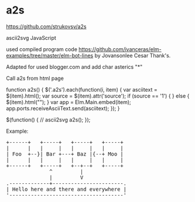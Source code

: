 # a2s

https://github.com/strukovsv/a2s

ascii2svg JavaScript

used compiled program code 
https://github.com/ivanceras/elm-examples/tree/master/elm-bot-lines
by Jovansonlee Cesar
Thank's.

Adapted for used blogger.com and add char asterics "*"

Call a2s from html page

function a2s() {
  $('.a2s').each(function(i, item) {
    var asciitext = $(item).html();
    var source = $(item).attr('source');
    if (source == '1') {
    } else {
        $(item).html("");
    }
    var app = Elm.Main.embed(item);
    app.ports.receiveAsciiText.send(asciitext);
  });
}

$(function() {
    // ascii2svg
    a2s();
});

Example:

<pre class="a2s" source="1">
+------+   +-----+   +-----+   +-----+
|      |   |     |   |     |   |     |
| Foo  +--}| Bar +---+ Baz |{--+ Moo |
|      |   |     |   |     |   |     |
+------+   +-----+   +--+--+   +-----+
              ^         |
              |         V
.-------------+-----------------------.
| Hello here and there and everywhere |
'-------------------------------------'
</pre>
